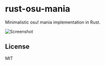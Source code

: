 # rust-osu-mania

Minimalistic osu! mania implementation in Rust.

![Screenshot](http://i.imgur.com/24u3StN.png)

## License

MIT
